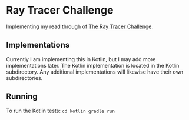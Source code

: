 # Ray Tracer Challenge
Implementing my read through of [The Ray Tracer Challenge](https://pragprog.com/book/jbtracer/the-ray-tracer-challenge).

## Implementations
Currently I am implementing this in Kotlin, but I may add more implementations later. The Kotlin
implementation is located in the Kotlin subdirectory. Any additional implementations will likewise
have their own subdirectories.

## Running
To run the Kotlin tests:
`cd kotlin
gradle run` 
